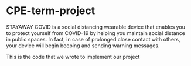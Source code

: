 # CPE-term-project

STAYAWAY COVID is a social distancing wearable device that enables you to protect yourself from COVID-19 by helping you maintain social distance in public spaces. In fact, in case of prolonged close contact with others, your device will begin beeping and sending warning messages.

This is the code that we wrote to implement our project
